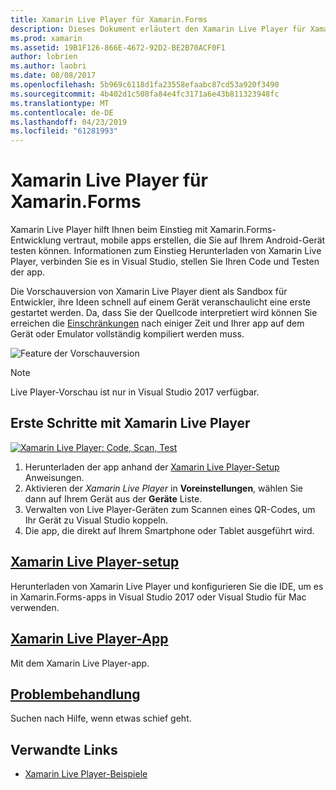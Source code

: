```yaml
---
title: Xamarin Live Player für Xamarin.Forms
description: Dieses Dokument erläutert den Xamarin Live Player für Xamarin.Forms, beschreibt die Installation, die Xamarin Live Player-app, die Beispiele für die Verwendung mit Xamarin Live Player, Einschränkungen und Problembehandlung.
ms.prod: xamarin
ms.assetid: 19B1F126-866E-4672-92D2-BE2B70ACF0F1
author: lobrien
ms.author: laobri
ms.date: 08/08/2017
ms.openlocfilehash: 5b969c6118d1fa23558efaabc87cd53a920f3490
ms.sourcegitcommit: 4b402d1c508fa84e4fc3171a6e43b811323948fc
ms.translationtype: MT
ms.contentlocale: de-DE
ms.lasthandoff: 04/23/2019
ms.locfileid: "61281993"
---
```

# <a name="xamarin-live-player-for-xamarinforms"></a>Xamarin Live Player für Xamarin.Forms

Xamarin Live Player hilft Ihnen beim Einstieg mit Xamarin.Forms-Entwicklung vertraut, mobile apps erstellen, die Sie auf Ihrem Android-Gerät testen können. Informationen zum Einstieg Herunterladen von Xamarin Live Player, verbinden Sie es in Visual Studio, stellen Sie Ihren Code und Testen der app.

Die Vorschauversion von Xamarin Live Player dient als Sandbox für Entwickler, ihre Ideen schnell auf einem Gerät veranschaulicht eine erste gestartet werden. Da, dass Sie der Quellcode interpretiert wird können Sie erreichen die [Einschränkungen](limitations.md) nach einiger Zeit und Ihrer app auf dem Gerät oder Emulator vollständig kompiliert werden muss.

![Feature der Vorschauversion](~/media/shared/preview.png)

> [!NOTE]
> Live Player-Vorschau ist nur in Visual Studio 2017 verfügbar.

## <a name="get-started-with-xamarin-live-player"></a>Erste Schritte mit Xamarin Live Player

[![Xamarin Live Player: Code, Scan, Test](images/xamarin-live.png)](images/xamarin-live-sml.png#lightbox)

1. Herunterladen der app anhand der [Xamarin Live Player-Setup](install.md) Anweisungen.
2. Aktivieren der *Xamarin Live Player* in **Voreinstellungen**, wählen Sie dann auf Ihrem Gerät aus der **Geräte** Liste.
3. Verwalten von Live Player-Geräten zum Scannen eines QR-Codes, um Ihr Gerät zu Visual Studio koppeln.
4. Die app, die direkt auf Ihrem Smartphone oder Tablet ausgeführt wird.

## <a name="xamarin-live-player-setupinstallmd"></a>[Xamarin Live Player-setup](install.md)

Herunterladen von Xamarin Live Player und konfigurieren Sie die IDE, um es in Xamarin.Forms-apps in Visual Studio 2017 oder Visual Studio für Mac verwenden. 

## <a name="xamarin-live-player-appplayermd"></a>[Xamarin Live Player-App](player.md)

Mit dem Xamarin Live Player-app.

## <a name="troubleshootingtroubleshootingmd"></a>[Problembehandlung](troubleshooting.md)

Suchen nach Hilfe, wenn etwas schief geht.

## <a name="related-links"></a>Verwandte Links

- [Xamarin Live Player-Beispiele](https://developer.xamarin.com/samples/xamarin-live-player/all/)
